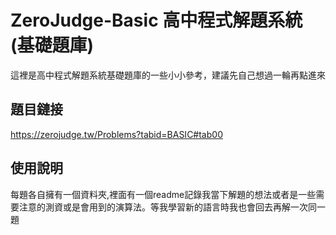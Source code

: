 # ZeroJudge-Basic 高中程式解題系統(基礎題庫)


這裡是高中程式解題系統基礎題庫的一些小小參考，建議先自己想過一輪再點進來
## 題目鏈接

https://zerojudge.tw/Problems?tabid=BASIC#tab00

## 使用說明

每題各自擁有一個資料夾,裡面有一個readme記錄我當下解題的想法或者是一些需要注意的測資或是會用到的演算法。等我學習新的語言時我也會回去再解一次同一題
